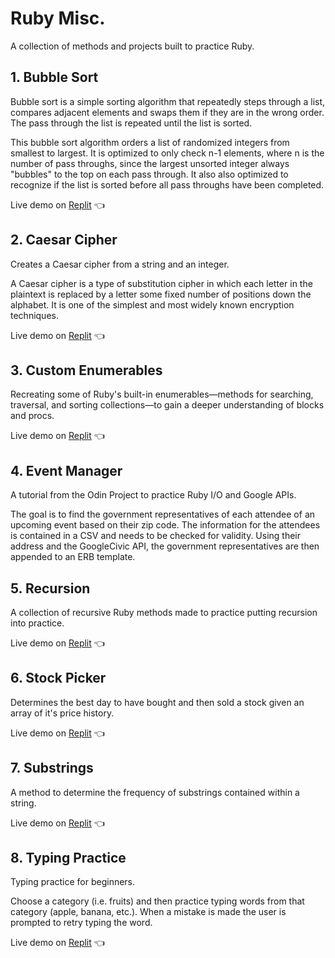 # Ruby Misc.

A collection of methods and projects built to practice Ruby.

## 1. Bubble Sort

Bubble sort is a simple sorting algorithm that repeatedly steps through a list, compares adjacent elements and swaps them if they are in the wrong order. The pass through the list is repeated until the list is sorted.

This bubble sort algorithm orders a list of randomized integers from smallest to largest. It is optimized to only check n-1 elements, where n is the number of pass throughs, since the largest unsorted integer always "bubbles" to the top on each pass through. It also also optimized to recognize if the list is sorted before all pass throughs have been completed.

Live demo on [Replit](https://replit.com/@gregolive/Bubble-Sort) 👈

## 2. Caesar Cipher

Creates a Caesar cipher from a string and an integer.

A Caesar cipher is a type of substitution cipher in which each letter in the plaintext is replaced by a letter some fixed number of positions down the alphabet. It is one of the simplest and most widely known encryption techniques.

Live demo on [Replit](https://replit.com/@gregolive/Caesar-Cipher) 👈

## 3. Custom Enumerables

Recreating some of Ruby's built-in enumerables—methods for searching, traversal, and sorting collections—to gain a deeper understanding of blocks and procs.

Live demo on [Replit](https://replit.com/@gregolive/Custom-Enumerables) 👈

## 4. Event Manager

A tutorial from the Odin Project to practice Ruby I/O and Google APIs.

The goal is to find the government representatives of each attendee of an upcoming event based on their zip code. The information for the attendees is contained in a CSV and needs to be checked for validity. Using their address and the GoogleCivic API, the government representatives are then appended to an ERB template.

## 5. Recursion

A collection of recursive Ruby methods made to practice putting recursion into practice.

Live demo on [Replit](https://replit.com/@gregolive/Recursion) 👈

## 6. Stock Picker

Determines the best day to have bought and then sold a stock given an array of it's price history.

Live demo on [Replit](https://replit.com/@gregolive/Stock-Picker) 👈

## 7. Substrings

A method to determine the frequency of substrings contained within a string.

Live demo on [Replit](https://replit.com/@gregolive/Substrings) 👈

## 8. Typing Practice

Typing practice for beginners.

Choose a category (i.e. fruits) and then practice typing words from that category (apple, banana, etc.). When a mistake is made the user is prompted to retry typing the word.

Live demo on [Replit](https://replit.com/@gregolive/Typing-Practice) 👈